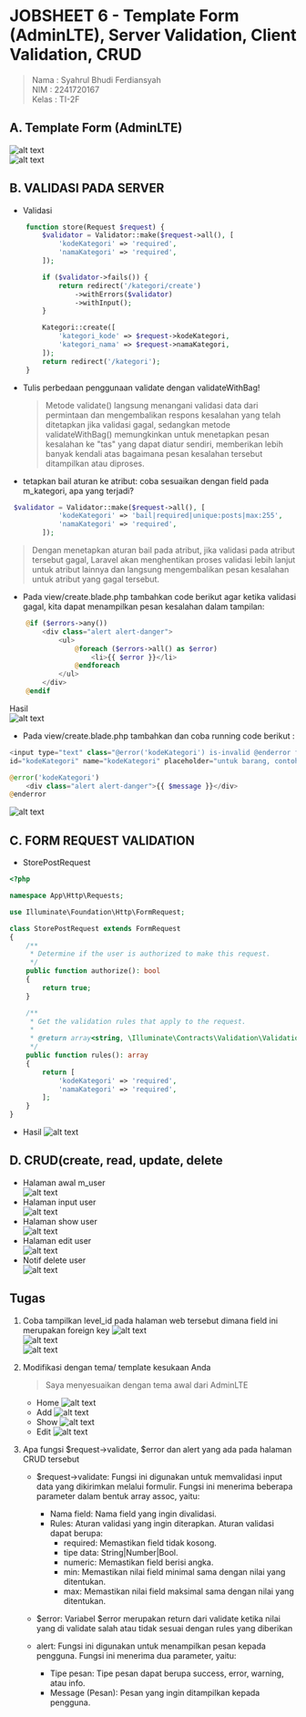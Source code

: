 # JOBSHEET 6 - Template Form (AdminLTE), Server Validation, Client Validation, CRUD

> Nama : Syahrul Bhudi Ferdiansyah <br>
> NIM : 2241720167 <br>
> Kelas : TI-2F

## A. Template Form (AdminLTE)

![alt text](./public/ss/js6.png)<br>
![alt text](./public/ss/js6.1.png)<br>

## B. VALIDASI PADA SERVER

-   Validasi <br>

```php
    function store(Request $request) {
        $validator = Validator::make($request->all(), [
            'kodeKategori' => 'required',
            'namaKategori' => 'required',
        ]);

        if ($validator->fails()) {
            return redirect('/kategori/create')
                ->withErrors($validator)
                ->withInput();
        }

        Kategori::create([
            'kategori_kode' => $request->kodeKategori,
            'kategori_nama' => $request->namaKategori,
        ]);
        return redirect('/kategori');
    }
```

-   Tulis perbedaan penggunaan validate dengan validateWithBag!

    > Metode validate() langsung menangani validasi data dari permintaan dan mengembalikan respons kesalahan yang telah ditetapkan jika validasi gagal, sedangkan metode validateWithBag() memungkinkan untuk menetapkan pesan kesalahan ke "tas" yang dapat diatur sendiri, memberikan lebih banyak kendali atas bagaimana pesan kesalahan tersebut ditampilkan atau diproses.

-   tetapkan bail aturan ke atribut: coba sesuaikan dengan field pada m_kategori, apa yang terjadi?

```php
 $validator = Validator::make($request->all(), [
            'kodeKategori' => 'bail|required|unique:posts|max:255',
            'namaKategori' => 'required',
        ]);
```

> Dengan menetapkan aturan bail pada atribut, jika validasi pada atribut tersebut gagal, Laravel akan menghentikan proses validasi lebih lanjut untuk atribut lainnya dan langsung mengembalikan pesan kesalahan untuk atribut yang gagal tersebut.

-   Pada view/create.blade.php tambahkan code berikut agar ketika validasi gagal, kita
    dapat menampilkan pesan kesalahan dalam tampilan: <br>

```php
    @if ($errors->any())
        <div class="alert alert-danger">
            <ul>
                @foreach ($errors->all() as $error)
                    <li>{{ $error }}</li>
                @endforeach
            </ul>
        </div>
    @endif
```

Hasil <br>
![alt text](./public/ss/js6.3.png) <br>

-   Pada view/create.blade.php tambahkan dan coba running code berikut :<br>

```php
<input type="text" class="@error('kodeKategori') is-invalid @enderror form-control"
id="kodeKategori" name="kodeKategori" placeholder="untuk barang, contoh : AOC0">

@error('kodeKategori')
    <div class="alert alert-danger">{{ $message }}</div>
@enderror
```

![alt text](./public/ss/js6.5.png)<br>

## C. FORM REQUEST VALIDATION

-   StorePostRequest

```php
<?php

namespace App\Http\Requests;

use Illuminate\Foundation\Http\FormRequest;

class StorePostRequest extends FormRequest
{
    /**
     * Determine if the user is authorized to make this request.
     */
    public function authorize(): bool
    {
        return true;
    }

    /**
     * Get the validation rules that apply to the request.
     *
     * @return array<string, \Illuminate\Contracts\Validation\ValidationRule|array<mixed>|string>
     */
    public function rules(): array
    {
        return [
            'kodeKategori' => 'required',
            'namaKategori' => 'required',
        ];
    }
}
```

-   Hasil
    ![alt text](./public/ss/form.png)<br>

## D. CRUD(create, read, update, delete

-   Halaman awal m_user<br>
    ![alt text](./public/ss/m_user.png)
-   Halaman input user<br>
    ![alt text](./public/ss/inputUser.png)
-   Halaman show user<br>
    ![alt text](./public/ss/showUser.png)
-   Halaman edit user<br>
    ![alt text](./public/ss/editUser.png)
-   Notif delete user<br>
    ![alt text](./public/ss/destroyUser.png)

## Tugas

1. Coba tampilkan level_id pada halaman web tersebut dimana field ini merupakan foreign key
   ![alt text](./public/ss/61.png)<br>
   ![alt text](./public/ss/61.1.png)<br>
   ![alt text](./public/ss/61.2.png)<br>
2. Modifikasi dengan tema/ template kesukaan Anda

    > Saya menyesuaikan dengan tema awal dari AdminLTE

    - Home
      ![alt text](./public/ss/usr1.png)
    - Add
      ![alt text](./public/ss/addusr.png)
    - Show
      ![alt text](./public/ss/show.png)
    - Edit
      ![alt text](./public/ss/editusr.png)

3. Apa fungsi $request->validate, $error dan alert yang ada pada halaman CRUD tersebut

    - $request->validate:
      Fungsi ini digunakan untuk memvalidasi input data yang dikirimkan melalui formulir. Fungsi ini menerima beberapa parameter dalam bentuk array assoc, yaitu:

        - Nama field: Nama field yang ingin divalidasi.
        - Rules: Aturan validasi yang ingin diterapkan. Aturan validasi dapat berupa:
            - required: Memastikan field tidak kosong.
            - tipe data: String|Number|Bool.
            - numeric: Memastikan field berisi angka.
            - min: Memastikan nilai field minimal sama dengan nilai yang ditentukan.
            - max: Memastikan nilai field maksimal sama dengan nilai yang ditentukan.

    - $error:
      Variabel $error merupakan return dari validate ketika nilai yang di validate salah atau tidak sesuai dengan rules yang diberikan
    - alert:
      Fungsi ini digunakan untuk menampilkan pesan kepada pengguna. Fungsi ini menerima dua parameter, yaitu:
        - Tipe pesan: Tipe pesan dapat berupa success, error, warning, atau info.
        - Message (Pesan): Pesan yang ingin ditampilkan kepada pengguna.
